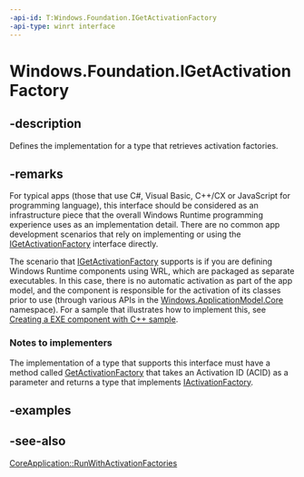 ```yaml
---
-api-id: T:Windows.Foundation.IGetActivationFactory
-api-type: winrt interface
---
```


<!-- Interface syntax.
public interface IGetActivationFactory : 
-->

# Windows.Foundation.IGetActivationFactory

## -description
Defines the implementation for a type that retrieves activation factories.

## -remarks
For typical apps (those that use C#, Visual Basic, C++/CX or JavaScript for programming language), this interface should be considered as an infrastructure piece that the overall Windows Runtime programming experience uses as an implementation detail. There are no common app development scenarios that rely on implementing or using the [IGetActivationFactory](igetactivationfactory.md) interface directly.

The scenario that [IGetActivationFactory](igetactivationfactory.md) supports is if you are defining Windows Runtime components using WRL, which are packaged as separate executables. In this case, there is no automatic activation as part of the app model, and the component is responsible for the activation of its classes prior to use (through various APIs in the [Windows.ApplicationModel.Core](../windows.applicationmodel.core/windows_applicationmodel_core.md) namespace). For a sample that illustrates how to implement this, see [Creating a  EXE component with C++ sample](http://go.microsoft.com/fwlink/p/?LinkID=258333).

### Notes to implementers

The implementation of a type that supports this interface must have a method called [GetActivationFactory](igetactivationfactory_getactivationfactory_505965722.md) that takes an Activation ID (ACID) as a parameter and returns a type that implements [IActivationFactory](http://msdn.microsoft.com/library/c6a2ed6e-9c45-4cf3-a301-72a5daeb4dfc).

## -examples

## -see-also
[CoreApplication::RunWithActivationFactories](../windows.applicationmodel.core/coreapplication_runwithactivationfactories_672867736.md)